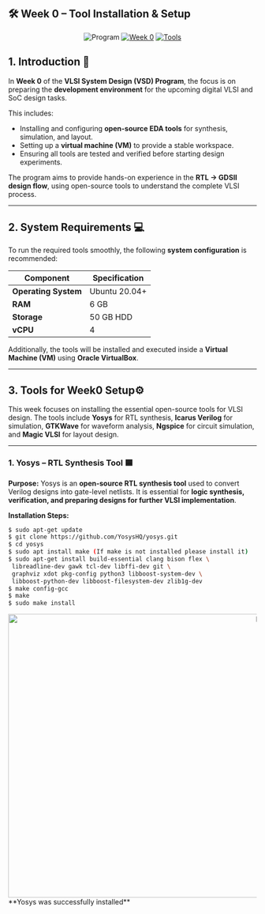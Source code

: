 
## **🛠️ Week 0 – Tool Installation & Setup**
<div align="center">

![Program](https://img.shields.io/badge/Program-VSD%20SoC%20Tapeout-orange?style=for-the-badge) [![Week 0](https://img.shields.io/badge/Week-0-blue?style=for-the-badge)](#) [![Tools](https://img.shields.io/badge/Tools-Setup%20%26%20Installation-success?style=for-the-badge)](#)  

</div>

## **1. Introduction** 📖

In **Week 0** of the **VLSI System Design (VSD) Program**, the focus is on preparing the **development environment** for the upcoming digital VLSI and SoC design tasks.

This includes:

* Installing and configuring **open-source EDA tools** for synthesis, simulation, and layout.
* Setting up a **virtual machine (VM)** to provide a stable workspace.
* Ensuring all tools are tested and verified before starting design experiments.

The program aims to provide hands-on experience in the **RTL → GDSII design flow**, using open-source tools to understand the complete VLSI process.

---

## **2. System Requirements** 💻

To run the required tools smoothly, the following **system configuration** is recommended:

| Component            | Specification    |
| -------------------- | ---------------- |
| **Operating System** | Ubuntu 20.04+    |
| **RAM**              | 6 GB             |
| **Storage**          | 50 GB HDD        |
| **vCPU**             | 4                |

Additionally, the tools will be installed and executed inside a **Virtual Machine (VM)** using **Oracle VirtualBox**.

---

## 3. Tools for Week0 Setup⚙️

This week focuses on installing the essential open-source tools for VLSI design. The tools include **Yosys** for RTL synthesis, **Icarus Verilog** for simulation, **GTKWave** for waveform analysis, **Ngspice** for circuit simulation, and **Magic VLSI** for layout design.

---

### **1. Yosys – RTL Synthesis Tool** 🟦

**Purpose:**
Yosys is an **open-source RTL synthesis tool** used to convert Verilog designs into gate-level netlists. It is essential for **logic synthesis, verification, and preparing designs for further VLSI implementation**.

**Installation Steps:**

```bash
$ sudo apt-get update
$ git clone https://github.com/YosysHQ/yosys.git
$ cd yosys
$ sudo apt install make (If make is not installed please install it)
$ sudo apt-get install build-essential clang bison flex \
 libreadline-dev gawk tcl-dev libffi-dev git \
 graphviz xdot pkg-config python3 libboost-system-dev \
 libboost-python-dev libboost-filesystem-dev zlib1g-dev
$ make config-gcc
$ make
$ sudo make install 
```
<div align="center">
 <img width="1029" height="574" alt="Image" src="https://github.com/user-attachments/assets/bf72d2ea-eaff-4b13-be20-9743b23e78a6" />
</div>
**Yosys was successfully installed**


